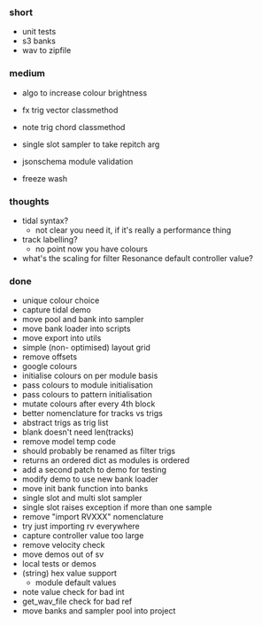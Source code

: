 ### short

- unit tests
- s3 banks
- wav to zipfile

### medium

- algo to increase colour brightness

- fx trig vector classmethod
- note trig chord classmethod

- single slot sampler to take repitch arg
- jsonschema module validation
- freeze wash

### thoughts

- tidal syntax?
  - not clear you need it, if it's really a performance thing
- track labelling?
  - no point now you have colours
- what's the scaling for filter Resonance default controller value?

### done

- unique colour choice
- capture tidal demo
- move pool and bank into sampler
- move bank loader into scripts
- move export into utils
- simple (non- optimised) layout grid
- remove offsets
- google colours
- initialise colours on per module basis
- pass colours to module initialisation
- pass colours to pattern initialisation
- mutate colours after every 4th block 
- better nomenclature for tracks vs trigs
- abstract trigs as trig list
- blank doesn't need len(tracks)
- remove model temp code
- should probably be renamed as filter trigs 
- returns an ordered dict as modules is ordered
- add a second patch to demo for testing 
- modify demo to use new bank loader
- move init bank function into banks
- single slot and multi slot sampler
- single slot raises exception if more than one sample
- remove "import RVXXX" nomenclature
- try just importing rv everywhere
- capture controller value too large
- remove velocity check
- move demos out of sv
- local tests or demos
- (string) hex value support 
  - module default values
- note value check for bad int
- get_wav_file check for bad ref
- move banks and sampler pool into project
